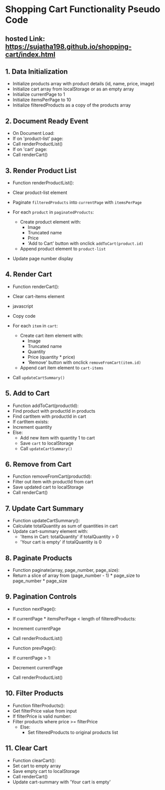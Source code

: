 # Shopping Cart Functionality Pseudo Code

## hosted Link: https://sujatha198.github.io/shopping-cart/index.html

## 1. Data Initialization
- Initialize products array with product details (id, name, price, image)
- Initialize cart array from localStorage or as an empty array
- Initialize currentPage to 1
- Initialize itemsPerPage to 10
- Initialize filteredProducts as a copy of the products array


## 2. Document Ready Event
- On Document Load:
- If on 'product-list' page:
- Call renderProductList()
- If on 'cart' page:
- Call renderCart()


## 3. Render Product List
- Function renderProductList():
- Clear product-list element
- Paginate `filteredProducts` into `currentPage` with `itemsPerPage`
- For each `product` in `paginatedProducts`:
    - Create product element with:
        - Image
        - Truncated name
        - Price
        - 'Add to Cart' button with onclick `addToCart(product.id)`
    - Append product element to `product-list`

- Update page number display


## 4. Render Cart
- Function renderCart():
- Clear cart-items element

- javascript
- Copy code
- For each `item` in `cart`:
    - Create cart item element with:
        - Image
        - Truncated name
        - Quantity
        - Price (quantity * price)
        - 'Remove' button with onclick `removeFromCart(item.id)`
    - Append cart item element to `cart-items`

- Call `updateCartSummary()`


## 5. Add to Cart
- Function addToCart(productId):
- Find product with productId in products
- Find cartItem with productId in cart
- If cartItem exists:
- Increment quantity
- Else:
   - Add new item with quantity 1 to cart
   - Save `cart` to localStorage
   - Call `updateCartSummary()`

## 6. Remove from Cart
- Function removeFromCart(productId):
- Filter out item with productId from cart
- Save updated cart to localStorage
- Call renderCart()

## 7. Update Cart Summary
- Function updateCartSummary():
- Calculate totalQuantity as sum of quantities in cart
- Update cart-summary element with:
   - 'Items in Cart: totalQuantity' if totalQuantity > 0
   - 'Your cart is empty' if totalQuantity is 0

## 8. Paginate Products
- Function paginate(array, page_number, page_size):
- Return a slice of array from (page_number - 1) * page_size to page_number * page_size

## 9. Pagination Controls
- Function nextPage():
- If currentPage * itemsPerPage < length of filteredProducts:
- Increment currentPage
- Call renderProductList()

- Function prevPage():
- If currentPage > 1:
- Decrement currentPage
- Call renderProductList()

## 10. Filter Products
- Function filterProducts():
- Get filterPrice value from input
- If filterPrice is valid number:
- Filter products where price >= filterPrice
   - Else:
     - Set filteredProducts to original products list

## 11. Clear Cart
- Function clearCart():
- Set cart to empty array
- Save empty cart to localStorage
- Call renderCart()
- Update cart-summary with 'Your cart is empty'
